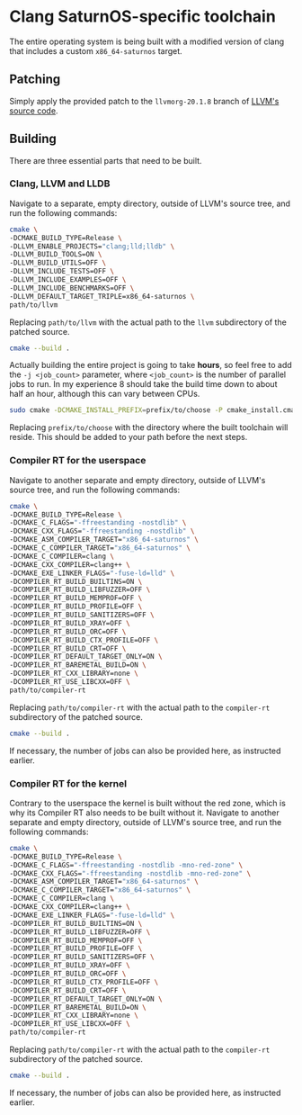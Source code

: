 # Clang SaturnOS-specific toolchain

The entire operating system is being built with a modified version of clang that includes a custom `x86_64-saturnos` target.

## Patching

Simply apply the provided patch to the `llvmorg-20.1.8` branch of [LLVM's source code](https://github.com/llvm/llvm-project).

## Building

There are three essential parts that need to be built.

### Clang, LLVM and LLDB

Navigate to a separate, empty directory, outside of LLVM's source tree, and run the following commands:

```sh
cmake \
-DCMAKE_BUILD_TYPE=Release \
-DLLVM_ENABLE_PROJECTS="clang;lld;lldb" \
-DLLVM_BUILD_TOOLS=ON \
-DLLVM_BUILD_UTILS=OFF \
-DLLVM_INCLUDE_TESTS=OFF \
-DLLVM_INCLUDE_EXAMPLES=OFF \
-DLLVM_INCLUDE_BENCHMARKS=OFF \
-DLLVM_DEFAULT_TARGET_TRIPLE=x86_64-saturnos \
path/to/llvm
```

Replacing `path/to/llvm` with the actual path to the `llvm` subdirectory of the patched source.

```sh
cmake --build .
```

Actually building the entire project is going to take **hours**, so feel free to add the `-j <job_count>` parameter,
where `<job_count>` is the number of parallel jobs to run. In my experience 8 should take the build time down to about half an hour,
although this can vary between CPUs.


```sh
sudo cmake -DCMAKE_INSTALL_PREFIX=prefix/to/choose -P cmake_install.cmake
```

Replacing `prefix/to/choose` with the directory where the built toolchain will reside.
This should be added to your path before the next steps.

### Compiler RT for the userspace

Navigate to another separate and empty directory, outside of LLVM's source tree, and run the following commands:

```sh
cmake \
-DCMAKE_BUILD_TYPE=Release \
-DCMAKE_C_FLAGS="-ffreestanding -nostdlib" \
-DCMAKE_CXX_FLAGS="-ffreestanding -nostdlib" \
-DCMAKE_ASM_COMPILER_TARGET="x86_64-saturnos" \
-DCMAKE_C_COMPILER_TARGET="x86_64-saturnos" \
-DCMAKE_C_COMPILER=clang \
-DCMAKE_CXX_COMPILER=clang++ \
-DCMAKE_EXE_LINKER_FLAGS="-fuse-ld=lld" \
-DCOMPILER_RT_BUILD_BUILTINS=ON \
-DCOMPILER_RT_BUILD_LIBFUZZER=OFF \
-DCOMPILER_RT_BUILD_MEMPROF=OFF \
-DCOMPILER_RT_BUILD_PROFILE=OFF \
-DCOMPILER_RT_BUILD_SANITIZERS=OFF \
-DCOMPILER_RT_BUILD_XRAY=OFF \
-DCOMPILER_RT_BUILD_ORC=OFF \
-DCOMPILER_RT_BUILD_CTX_PROFILE=OFF \
-DCOMPILER_RT_BUILD_CRT=OFF \
-DCOMPILER_RT_DEFAULT_TARGET_ONLY=ON \
-DCOMPILER_RT_BAREMETAL_BUILD=ON \
-DCOMPILER_RT_CXX_LIBRARY=none \
-DCOMPILER_RT_USE_LIBCXX=OFF \
path/to/compiler-rt
```

Replacing `path/to/compiler-rt` with the actual path to the `compiler-rt` subdirectory of the patched source.

```sh
cmake --build .
```

If necessary, the number of jobs can also be provided here, as instructed earlier.

### Compiler RT for the kernel

Contrary to the userspace the kernel is built without the red zone, which is why its Compiler RT also needs to be built without it.
Navigate to another separate and empty directory, outside of LLVM's source tree, and run the following commands:

```sh
cmake \
-DCMAKE_BUILD_TYPE=Release \
-DCMAKE_C_FLAGS="-ffreestanding -nostdlib -mno-red-zone" \
-DCMAKE_CXX_FLAGS="-ffreestanding -nostdlib -mno-red-zone" \
-DCMAKE_ASM_COMPILER_TARGET="x86_64-saturnos" \
-DCMAKE_C_COMPILER_TARGET="x86_64-saturnos" \
-DCMAKE_C_COMPILER=clang \
-DCMAKE_CXX_COMPILER=clang++ \
-DCMAKE_EXE_LINKER_FLAGS="-fuse-ld=lld" \
-DCOMPILER_RT_BUILD_BUILTINS=ON \
-DCOMPILER_RT_BUILD_LIBFUZZER=OFF \
-DCOMPILER_RT_BUILD_MEMPROF=OFF \
-DCOMPILER_RT_BUILD_PROFILE=OFF \
-DCOMPILER_RT_BUILD_SANITIZERS=OFF \
-DCOMPILER_RT_BUILD_XRAY=OFF \
-DCOMPILER_RT_BUILD_ORC=OFF \
-DCOMPILER_RT_BUILD_CTX_PROFILE=OFF \
-DCOMPILER_RT_BUILD_CRT=OFF \
-DCOMPILER_RT_DEFAULT_TARGET_ONLY=ON \
-DCOMPILER_RT_BAREMETAL_BUILD=ON \
-DCOMPILER_RT_CXX_LIBRARY=none \
-DCOMPILER_RT_USE_LIBCXX=OFF \
path/to/compiler-rt
```

Replacing `path/to/compiler-rt` with the actual path to the `compiler-rt` subdirectory of the patched source.

```sh
cmake --build .
```

If necessary, the number of jobs can also be provided here, as instructed earlier.
